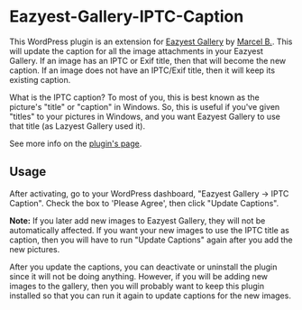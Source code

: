 Eazyest-Gallery-IPTC-Caption
============================

This WordPress plugin is an extension for [Eazyest Gallery](http://wordpress.org/plugins/eazyest-gallery/) by [Marcel B.](http://brimosoft.nl/). This will update the caption for all the image attachments in your Eazyest Gallery. If an image has an IPTC or Exif title, then that will become the new caption. If an image does not have an IPTC/Exif title, then it will keep its existing caption.

What is the IPTC caption? To most of you, this is best known as the picture's "title" or "caption" in Windows. So, this is useful if you've given "titles" to your pictures in Windows, and you want Eazyest Gallery to use that title (as Lazyest Gallery used it).

See more info on the [plugin's page](http://isabelcastillo.com/free-plugins/eazyest-gallery-iptc-caption).


Usage
-----

After activating, go to your WordPress dashboard, "Eazyest Gallery -> IPTC Caption". Check the box to 'Please Agree', then click "Update Captions".

**Note:**
If you later add new images to Eazyest Gallery, they will not be automatically affected. If you want your new images to use the IPTC title as caption, then you will have to run "Update Captions" again after you add the new pictures.

After you update the captions, you can deactivate or uninstall the plugin since it will not be doing anything. However, if you will be adding new images to the gallery, then you will probably want to keep this plugin installed so that you can run it again to update captions for the new images.
